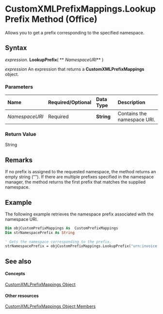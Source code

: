 
# CustomXMLPrefixMappings.LookupPrefix Method (Office)

Allows you to get a prefix corresponding to the specified namespace. 


## Syntax

 _expression_. **LookupPrefix**( ** _NamespaceURI_** )

 _expression_ An expression that returns a **CustomXMLPrefixMappings** object.


### Parameters



|**Name**|**Required/Optional**|**Data Type**|**Description**|
|:-----|:-----|:-----|:-----|
| _NamespaceURI_|Required|**String**|Contains the namespace URI.|

### Return Value

String


## Remarks

If no prefix is assigned to the requested namespace, the method returns an empty string (""). If there are multiple prefixes specified in the namespace manager, the method returns the first prefix that matches the supplied namespace.


## Example

The following example retrieves the namespace prefix associated with the namespace URI. 


```vb
Dim objCustomPrefixMappings As  CustomPrefixMappings 
Dim strNamespacePrefix As String 
 
' Gets the namespace corresponding to the prefix. 
strNamespacePrefix = objCustomPrefixMappings.LookupPrefix("urn:invoice:namespace") 

```


## See also


#### Concepts


[CustomXMLPrefixMappings Object](7da5e1df-a436-ab54-4ea0-270f3edaf240.md)
#### Other resources


[CustomXMLPrefixMappings Object Members](03fb6754-794d-2c9d-5775-8265e3bcb8e9.md)